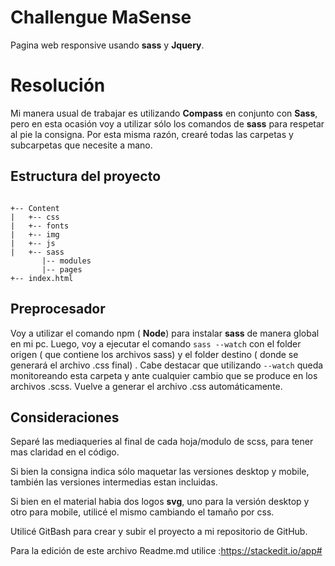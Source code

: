 # Challengue MaSense

Pagina web responsive usando **sass** y **Jquery**.

# Resolución

Mi manera usual de trabajar es utilizando **Compass** en conjunto con **Sass**, pero en esta ocasión voy a utilizar sólo los comandos de **sass** para respetar al pie la consigna. Por esta misma razón, crearé todas las carpetas y subcarpetas que necesite a mano.

## Estructura del proyecto

```

+-- Content
|   +-- css
|   +-- fonts
|   +-- img
|   +-- js
|   +-- sass
       |-- modules
       |-- pages
+-- index.html

```

## Preprocesador

Voy a utilizar el comando npm ( **Node**) para instalar  **sass** de manera global en mi pc.
Luego, voy a ejecutar el comando `sass --watch`  con el folder origen ( que contiene los archivos sass) y el folder destino ( donde se generará el archivo .css final) . Cabe destacar que utilizando `--watch`  queda monitoreando esta carpeta y ante cualquier cambio que se produce en los archivos .scss. Vuelve a generar el archivo .css automáticamente.

## Consideraciones

 Separé las mediaqueries al final de cada hoja/modulo de scss, para tener mas claridad en el código. 
 
 Si bien la consigna indica sólo maquetar las versiones desktop y mobile, también las versiones intermedias estan incluidas.
 
 Si bien en el material habia dos logos **svg**, uno para la versión desktop y otro para mobile, utilicé el mismo cambiando el tamaño por css.
 
 Utilicé GitBash para crear y subir el proyecto a mi repositorio de GitHub.
 
 Para la edición de este archivo Readme.md utilice :https://stackedit.io/app#








